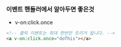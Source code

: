 ### 이벤트 핸들러에서 알아두면 좋은것
- v-on:click.once
```html
<!-- 클릭 이벤트는 최대 한번만 트리거 됩니다. -->
<a v-on:click.once="doThis"></a>
```